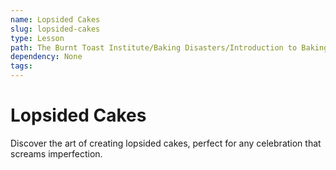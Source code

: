 ```yaml
---
name: Lopsided Cakes
slug: lopsided-cakes
type: Lesson
path: The Burnt Toast Institute/Baking Disasters/Introduction to Baking Disasters/Cakes And Cupcakes/Lopsided Cakes
dependency: None
tags:
---
```


# Lopsided Cakes

Discover the art of creating lopsided cakes, perfect for any celebration that screams imperfection.
